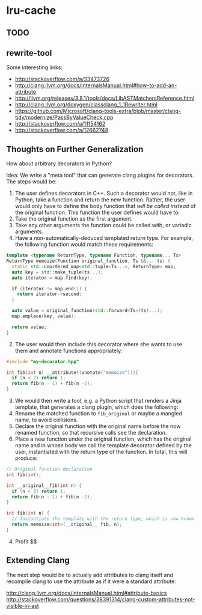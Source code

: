 # lru-cache

## TODO



## rewrite-tool
Some interesting links:
* http://stackoverflow.com/a/33473726
* http://clang.llvm.org/docs/InternalsManual.html#how-to-add-an-attribute
* http://llvm.org/releases/3.8.1/tools/docs/LibASTMatchersReference.html
* http://clang.llvm.org/doxygen/classclang_1_1Rewriter.html
* https://github.com/Microsoft/clang-tools-extra/blob/master/clang-tidy/modernize/PassByValueCheck.cpp
* http://stackoverflow.com/a/11154162
* http://stackoverflow.com/a/12662748

## Thoughts on Further Generalization

How about arbitrary decorators in Python?

Idea: We write a "meta tool" that can generate clang plugins for decorators. The steps would be:

1. The user defines decorators in C++. Such a decorator would not, like in Python, take a function and return the new function. Rather, the user would only have to define the body function that *will be called instead* of the original function. This function the user defines would have to:
  1. Take the original function as the first argument.
  2. Take any other arguments the function could be called with, or variadic arguments.
  3. Have a non-automatically-deduced templated return type.
For example, the following function would match these requirements:

```cpp
template <typename ReturnType, typename Function, typename... Ts>
ReturnType memoize(Function original_function, Ts &&... ts) {
  static std::unordered_map<std::tuple<Ts...>, ReturnType> map;
  auto key = std::make_tuple(ts...);
  auto iterator = map.find(key);

  if (iterator != map.end()) {
    return iterator->second;
  }

  auto value = original_function(std::forward<Ts>(ts)...);
  map.emplace(key, value);

  return value;
}
```
2. The user would then include this decorator where she wants to use them and annotate functions appropriately:
```cpp
#include "my-decorator.hpp"

int fib(int n) __attribute((anotate("memoize"))){
  if (n < 2) return 1;
  return fib(n - 1) + fib(n -2);
}
```
3. We would then write a tool, e.g. a Python script that renders a Jinja template, that generates a clang plugin, which does the following:
  1. Rename the matched function to `fib_original` or maybe a mangled name, to avoid collisions.
  2. Declare the original function with the original name before the now renamed function, so that recursive calls see the declaration.
  3. Place a new function under the original function, which has the original name and in whose body we call the template decorator defined by the user,  instantiated with the return type of the function.
In total, this will produce:
```cpp
// Original function declaration
int fib(int);

int __original__fib(int n) {
  if (n < 2) return 1;
  return fib(n - 1) + fib(n -2);
}

int fib(int n) {
  // Instantiate the template with the return type, which is now known
  return memoize<int>(__original__ fib, n);
}
```
4. Profit $$

## Extending Clang

The next step would be to actually add attributes to clang itself and recompile clang to use the attribute as if it were a standard attribute:

http://clang.llvm.org/docs/InternalsManual.html#attribute-basics
http://stackoverflow.com/questions/38391314/clang-custom-attributes-not-visible-in-ast
